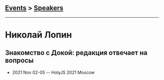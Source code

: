 ## [Events](../README.md) > [Speakers](../speakers.md)
---

# Николай Лопин

## Знакомство с Докой: редакция отвечает на вопросы
- 2021 Nov 02-05 -- HolyJS 2021 Moscow    
